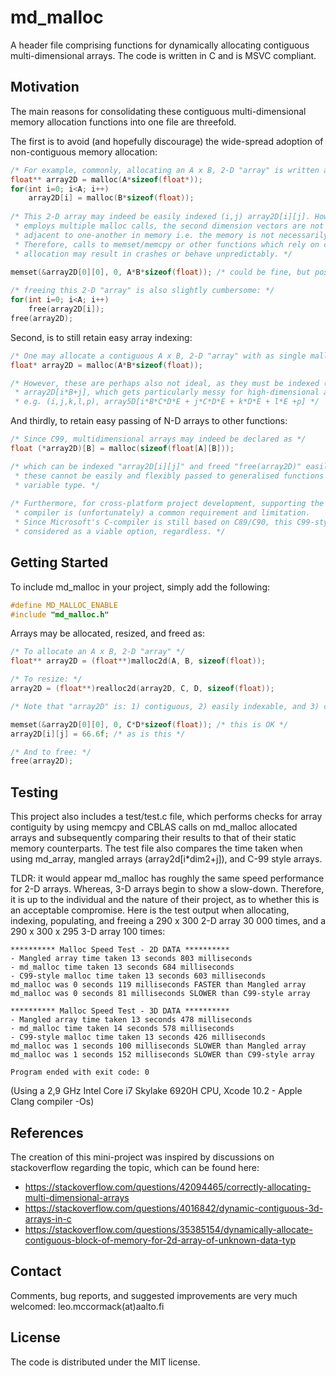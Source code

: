 # md_malloc

A header file comprising functions for dynamically allocating contiguous multi-dimensional arrays. The code is written in C and is MSVC compliant.

## Motivation

The main reasons for consolidating these contiguous multi-dimensional memory allocation functions into one file are threefold. 

The first is to avoid (and hopefully discourage) the wide-spread adoption of non-contiguous memory allocation:
```c
/* For example, commonly, allocating an A x B, 2-D "array" is written as: */
float** array2D = malloc(A*sizeof(float*));
for(int i=0; i<A; i++)
    array2D[i] = malloc(B*sizeof(float));
    
/* This 2-D array may indeed be easily indexed (i,j) array2D[i][j]. However, since it 
 * employs multiple malloc calls, the second dimension vectors are not guaranteed to be
 * adjacent to one-another in memory i.e. the memory is not necessarily "contiguous". 
 * Therefore, calls to memset/memcpy or other functions which rely on contiguous memory
 * allocation may result in crashes or behave unpredictably. */
 
memset(&array2D[0][0], 0, A*B*sizeof(float)); /* could be fine, but possibly not */

/* freeing this 2-D "array" is also slightly cumbersome: */
for(int i=0; i<A; i++)
    free(array2D[i]);
free(array2D);
```

Second, is to still retain easy array indexing:
```c
/* One may allocate a contiguous A x B, 2-D "array" with as single malloc call as: */
float* array2D = malloc(A*B*sizeof(float));

/* However, these are perhaps also not ideal, as they must be indexed (i,j) as 
 * array2D[i*B+j], which gets particularly messy for high-dimensional arrays; 
 * e.g. (i,j,k,l,p), array5D[i*B*C*D*E + j*C*D*E + k*D*E + l*E +p] */
```

And thirdly, to retain easy passing of N-D arrays to other functions:
```c
/* Since C99, multidimensional arrays may indeed be declared as */
float (*array2D)[B] = malloc(sizeof(float[A][B]));

/* which can be indexed "array2D[i][j]" and freed "free(array2D)" easily. However, 
 * these cannot be easily and flexibly passed to generalised functions due to their 
 * variable type. */
 
/* Furthermore, for cross-platform project development, supporting the ancient MSVC 
 * compiler is (unfortunately) a common requirement and limitation. 
 * Since Microsoft's C-compiler is still based on C89/C90, this C99-style may not be 
 * considered as a viable option, regardless. */
```


## Getting Started

To include md_malloc in your project, simply add the following:

```c
#define MD_MALLOC_ENABLE
#include "md_malloc.h"
```
Arrays may be allocated, resized, and freed as:

```c
/* To allocate an A x B, 2-D "array" */
float** array2D = (float**)malloc2d(A, B, sizeof(float));

/* To resize: */
array2D = (float**)realloc2d(array2D, C, D, sizeof(float));

/* Note that "array2D" is: 1) contiguous, 2) easily indexable, and 3) compiles under MSVC: */

memset(&array2D[0][0], 0, C*D*sizeof(float)); /* this is OK */
array2D[i][j] = 66.6f; /* as is this */

/* And to free: */
free(array2D);

```

## Testing

This project also includes a test/test.c file, which performs checks for array contiguity by using memcpy and CBLAS calls on md_malloc allocated arrays and subsequently comparing their results to that of their static memory counterparts.
The test file also compares the time taken when using md_array, mangled arrays (array2d[i*dim2+j]), and C-99 style arrays. 

TLDR: it would appear md_malloc has roughly the same speed performance for 2-D arrays. Whereas, 3-D arrays begin to show a slow-down. Therefore, it is up to the individual and the nature of their project, as to whether this is an acceptable compromise. 
Here is the test output when allocating, indexing, populating, and freeing a 290 x 300 2-D array 30 000 times, and a 290 x 300 x 295 3-D array 100 times:

``` 
********** Malloc Speed Test - 2D DATA **********
- Mangled array time taken 13 seconds 803 milliseconds
- md_malloc time taken 13 seconds 684 milliseconds
- C99-style malloc time taken 13 seconds 603 milliseconds
md_malloc was 0 seconds 119 milliseconds FASTER than Mangled array
md_malloc was 0 seconds 81 milliseconds SLOWER than C99-style array

********** Malloc Speed Test - 3D DATA **********
- Mangled array time taken 13 seconds 478 milliseconds
- md_malloc time taken 14 seconds 578 milliseconds
- C99-style malloc time taken 13 seconds 426 milliseconds
md_malloc was 1 seconds 100 milliseconds SLOWER than Mangled array
md_malloc was 1 seconds 152 milliseconds SLOWER than C99-style array

Program ended with exit code: 0
```
(Using a 2,9 GHz Intel Core i7 Skylake 6920H CPU, Xcode 10.2 - Apple Clang compiler -Os)


## References

The creation of this mini-project was inspired by discussions on stackoverflow regarding the topic, which can be found here:
* https://stackoverflow.com/questions/42094465/correctly-allocating-multi-dimensional-arrays
* https://stackoverflow.com/questions/4016842/dynamic-contiguous-3d-arrays-in-c
* https://stackoverflow.com/questions/35385154/dynamically-allocate-contiguous-block-of-memory-for-2d-array-of-unknown-data-typ


## Contact

Comments, bug reports, and suggested improvements are very much welcomed: leo.mccormack(at)aalto.fi

## License

The code is distributed under the MIT license.

